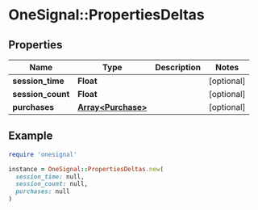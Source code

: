 # OneSignal::PropertiesDeltas

## Properties

| Name | Type | Description | Notes |
| ---- | ---- | ----------- | ----- |
| **session_time** | **Float** |  | [optional] |
| **session_count** | **Float** |  | [optional] |
| **purchases** | [**Array&lt;Purchase&gt;**](Purchase.md) |  | [optional] |

## Example

```ruby
require 'onesignal'

instance = OneSignal::PropertiesDeltas.new(
  session_time: null,
  session_count: null,
  purchases: null
)
```

